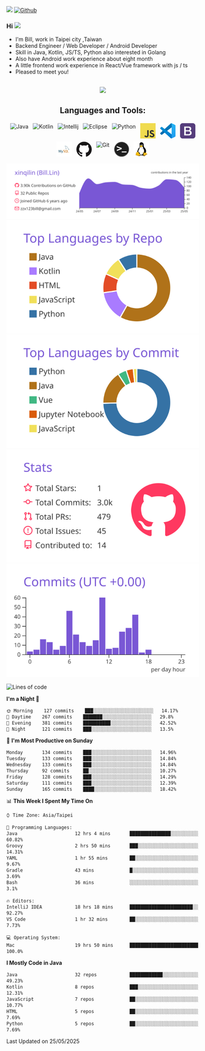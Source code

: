  
![](https://visitor-badge.laobi.icu/badge?page_id=xinqilin.xinqilin)
[![Github](https://img.shields.io/github/followers/xinqilin?label=Follow&style=social)](https://github.com/xinqilin)

### Hi <img src="https://raw.githubusercontent.com/MartinHeinz/MartinHeinz/master/wave.gif" width="35px">

- I'm Bill, work in Taipei city ,Taiwan
- Backend Engineer / Web Developer / Android Developer
- Skill in Java, Kotlin, JS/TS, Python also interested in Golang
- Also have Android work experience about eight month
- A little frontend work experience in React/Vue framework with js / ts
- Pleased to meet you!


<br />

<div align="center">
<img src="https://github-profile-trophy.vercel.app/?username=xinqilin&column=5&margin-w=15&margin-h=15" />

## Languages and Tools:
<p align="center">
<img alt="Java" src="https://raw.githubusercontent.com/jmnote/z-icons/master/svg/java.svg" height="40" style="vertical-align:top; margin:4px">
<img alt="Kotlin" src="https://img.icons8.com/color/48/000000/kotlin.png" height="40" style="vertical-align:top; margin:4px">
<img alt="Intellij" src="https://img.icons8.com/color/48/000000/intellij-idea.png" height="40" style="vertical-align:top; margin:4px"/>
<img alt="Eclipse" src="https://img.icons8.com/ios-filled/50/000000/java-eclipse.png" height="40" style="vertical-align:top; margin:4px"/>
<img alt="Python" height="40" style="vertical-align:top; margin:4px" src="https://cdn.jsdelivr.net/gh/devicons/devicon/icons/python/python-plain.svg" />
<img alt="Javascript" src="https://raw.githubusercontent.com/github/explore/80688e429a7d4ef2fca1e82350fe8e3517d3494d/topics/javascript/javascript.png" height="40" style="vertical-align:top; margin:4px">
<img alt="VS Code" src="https://raw.githubusercontent.com/github/explore/80688e429a7d4ef2fca1e82350fe8e3517d3494d/topics/visual-studio-code/visual-studio-code.png"  height="40" style="vertical-align:top; margin:4px">
<img alt="Bootstrap"  src="https://raw.githubusercontent.com/github/explore/80688e429a7d4ef2fca1e82350fe8e3517d3494d/topics/bootstrap/bootstrap.png" height="40" style="vertical-align:top; margin:4px">
<img alt="MySQL"src="https://raw.githubusercontent.com/github/explore/80688e429a7d4ef2fca1e82350fe8e3517d3494d/topics/mysql/mysql.png" height="40" style="vertical-align:top; margin:4px">
<img alt="Github" src="https://raw.githubusercontent.com/github/explore/78df643247d429f6cc873026c0622819ad797942/topics/github/github.png" height="40" style="vertical-align:top; margin:4px">

<img alt="Git" src="https://raw.githubusercontent.com/jmnote/z-icons/master/svg/git.svg" height="40" style="vertical-align:top; margin:4px">
<img alt="Terminal" src="https://raw.githubusercontent.com/github/explore/80688e429a7d4ef2fca1e82350fe8e3517d3494d/topics/terminal/terminal.png" height="40" style="vertical-align:top; margin:4px">
<img alt="Linux" src="https://raw.githubusercontent.com/github/explore/80688e429a7d4ef2fca1e82350fe8e3517d3494d/topics/linux/linux.png" height="40" style="vertical-align:top; margin:4px" alt="Windows" height="40" style="vertical-align:top; margin:4px">
</p>

<!-- <p align="center"><img  src="https://leetcode.card.workers.dev/?username=xinqilin&theme=auto" alt="xinqilin-leetcode" /></p> -->

<!-- <div width="100%">   
 <a href="https://readme-stats-cfgj2cxdy.vercel.app/api?username=xinqilin&count_private=true&show_icons=true&theme=algolia">
   <img  align="left" src="https://github-readme-stats.vercel.app/api?username=xinqilin&show_icons=true&theme=algolia&card_width=4" width="400"/>
 </a>
 <a href="https://readme-stats-cfgj2cxdy.vercel.app/api/top-langs/?username=xinqilin&hide=php,html,css&theme=algolia">
  <img  align="right" src="https://github-readme-stats.vercel.app/api/top-langs/?username=xinqilin&hide=html,css&theme=algolia&langs_count=10&layout=compact" />
 </a>
</div> -->

[![](https://raw.githubusercontent.com/xinqilin/xinqilin/master/profile-summary-card-output/buefy/0-profile-details.svg)](https://github.com/vn7n24fzkq/github-profile-summary-cards)
[![](https://raw.githubusercontent.com/xinqilin/xinqilin/master/profile-summary-card-output/buefy/1-repos-per-language.svg)](https://github.com/vn7n24fzkq/github-profile-summary-cards) 
[![](https://raw.githubusercontent.com/xinqilin/xinqilin/master/profile-summary-card-output/buefy/2-most-commit-language.svg)](https://github.com/vn7n24fzkq/github-profile-summary-cards)
[![](https://raw.githubusercontent.com/xinqilin/xinqilin/master/profile-summary-card-output/buefy/3-stats.svg)](https://github.com/vn7n24fzkq/github-profile-summary-cards) 
[![](https://raw.githubusercontent.com/xinqilin/xinqilin/master/profile-summary-card-output/buefy/4-productive-time.svg)](https://github.com/vn7n24fzkq/github-profile-summary-cards)

</div>
 
<!--START_SECTION:waka-->
![Lines of code](https://img.shields.io/badge/From%20Hello%20World%20I%27ve%20Written-3.4%20million%20lines%20of%20code-blue)

**I'm a Night 🦉** 

```text
🌞 Morning    127 commits    ███░░░░░░░░░░░░░░░░░░░░░░   14.17% 
🌆 Daytime    267 commits    ███████░░░░░░░░░░░░░░░░░░   29.8% 
🌃 Evening    381 commits    ██████████░░░░░░░░░░░░░░░   42.52% 
🌙 Night      121 commits    ███░░░░░░░░░░░░░░░░░░░░░░   13.5%

```
📅 **I'm Most Productive on Sunday** 

```text
Monday       134 commits    ███░░░░░░░░░░░░░░░░░░░░░░   14.96% 
Tuesday      133 commits    ███░░░░░░░░░░░░░░░░░░░░░░   14.84% 
Wednesday    133 commits    ███░░░░░░░░░░░░░░░░░░░░░░   14.84% 
Thursday     92 commits     ██░░░░░░░░░░░░░░░░░░░░░░░   10.27% 
Friday       128 commits    ███░░░░░░░░░░░░░░░░░░░░░░   14.29% 
Saturday     111 commits    ███░░░░░░░░░░░░░░░░░░░░░░   12.39% 
Sunday       165 commits    ████░░░░░░░░░░░░░░░░░░░░░   18.42%

```


📊 **This Week I Spent My Time On** 

```text
⌚︎ Time Zone: Asia/Taipei

💬 Programming Languages: 
Java                     12 hrs 4 mins       ███████████████░░░░░░░░░░   60.82% 
Groovy                   2 hrs 50 mins       ███░░░░░░░░░░░░░░░░░░░░░░   14.31% 
YAML                     1 hr 55 mins        ██░░░░░░░░░░░░░░░░░░░░░░░   9.67% 
Gradle                   43 mins             █░░░░░░░░░░░░░░░░░░░░░░░░   3.69% 
Bash                     36 mins             ░░░░░░░░░░░░░░░░░░░░░░░░░   3.1%

🔥 Editors: 
IntelliJ IDEA            18 hrs 18 mins      ███████████████████████░░   92.27% 
VS Code                  1 hr 32 mins        ██░░░░░░░░░░░░░░░░░░░░░░░   7.73%

💻 Operating System: 
Mac                      19 hrs 50 mins      █████████████████████████   100.0%

```

**I Mostly Code in Java** 

```text
Java                     32 repos            ████████████░░░░░░░░░░░░░   49.23% 
Kotlin                   8 repos             ███░░░░░░░░░░░░░░░░░░░░░░   12.31% 
JavaScript               7 repos             ██░░░░░░░░░░░░░░░░░░░░░░░   10.77% 
HTML                     5 repos             ██░░░░░░░░░░░░░░░░░░░░░░░   7.69% 
Python                   5 repos             ██░░░░░░░░░░░░░░░░░░░░░░░   7.69%

```



 Last Updated on 25/05/2025
<!--END_SECTION:waka-->
 
 
<!-- <img src="https://wakatime.com/share/@abb22933-8532-4f24-8a13-e9e97bfee0f0/e937d23b-e152-4ff2-8509-e5b981912493.svg"  alt="Coding Chart" style="border-radius: 10px;border: solid 10px;" /> -->


